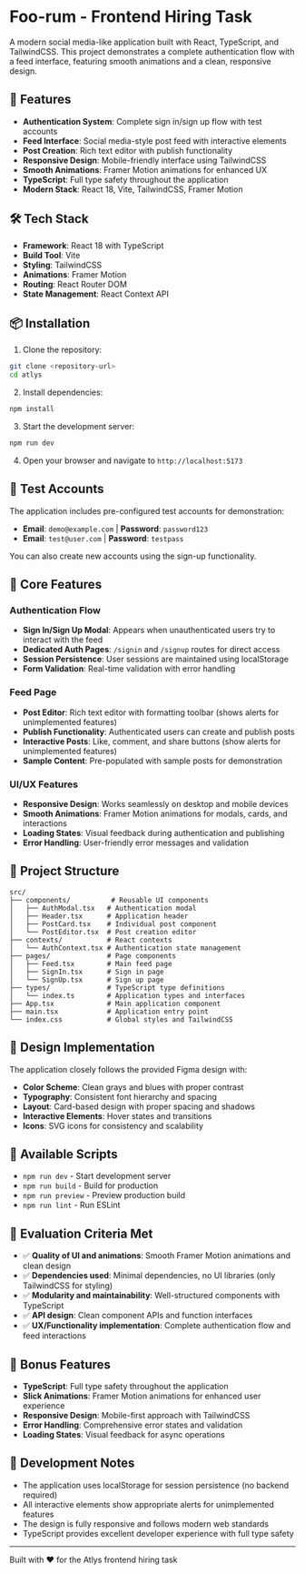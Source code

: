# Foo-rum - Frontend Hiring Task

A modern social media-like application built with React, TypeScript, and TailwindCSS. This project demonstrates a complete authentication flow with a feed interface, featuring smooth animations and a clean, responsive design.

## 🚀 Features

- **Authentication System**: Complete sign in/sign up flow with test accounts
- **Feed Interface**: Social media-style post feed with interactive elements
- **Post Creation**: Rich text editor with publish functionality
- **Responsive Design**: Mobile-friendly interface using TailwindCSS
- **Smooth Animations**: Framer Motion animations for enhanced UX
- **TypeScript**: Full type safety throughout the application
- **Modern Stack**: React 18, Vite, TailwindCSS, Framer Motion

## 🛠️ Tech Stack

- **Framework**: React 18 with TypeScript
- **Build Tool**: Vite
- **Styling**: TailwindCSS
- **Animations**: Framer Motion
- **Routing**: React Router DOM
- **State Management**: React Context API

## 📦 Installation

1. Clone the repository:

```bash
git clone <repository-url>
cd atlys
```

2. Install dependencies:

```bash
npm install
```

3. Start the development server:

```bash
npm run dev
```

4. Open your browser and navigate to `http://localhost:5173`

## 🔐 Test Accounts

The application includes pre-configured test accounts for demonstration:

- **Email**: `demo@example.com` | **Password**: `password123`
- **Email**: `test@user.com` | **Password**: `testpass`

You can also create new accounts using the sign-up functionality.

## 🎯 Core Features

### Authentication Flow

- **Sign In/Sign Up Modal**: Appears when unauthenticated users try to interact with the feed
- **Dedicated Auth Pages**: `/signin` and `/signup` routes for direct access
- **Session Persistence**: User sessions are maintained using localStorage
- **Form Validation**: Real-time validation with error handling

### Feed Page

- **Post Editor**: Rich text editor with formatting toolbar (shows alerts for unimplemented features)
- **Publish Functionality**: Authenticated users can create and publish posts
- **Interactive Posts**: Like, comment, and share buttons (show alerts for unimplemented features)
- **Sample Content**: Pre-populated with sample posts for demonstration

### UI/UX Features

- **Responsive Design**: Works seamlessly on desktop and mobile devices
- **Smooth Animations**: Framer Motion animations for modals, cards, and interactions
- **Loading States**: Visual feedback during authentication and publishing
- **Error Handling**: User-friendly error messages and validation

## 📁 Project Structure

```
src/
├── components/          # Reusable UI components
│   ├── AuthModal.tsx   # Authentication modal
│   ├── Header.tsx      # Application header
│   ├── PostCard.tsx    # Individual post component
│   └── PostEditor.tsx  # Post creation editor
├── contexts/           # React contexts
│   └── AuthContext.tsx # Authentication state management
├── pages/              # Page components
│   ├── Feed.tsx        # Main feed page
│   ├── SignIn.tsx      # Sign in page
│   └── SignUp.tsx      # Sign up page
├── types/              # TypeScript type definitions
│   └── index.ts        # Application types and interfaces
├── App.tsx             # Main application component
├── main.tsx            # Application entry point
└── index.css           # Global styles and TailwindCSS
```

## 🎨 Design Implementation

The application closely follows the provided Figma design with:

- **Color Scheme**: Clean grays and blues with proper contrast
- **Typography**: Consistent font hierarchy and spacing
- **Layout**: Card-based design with proper spacing and shadows
- **Interactive Elements**: Hover states and transitions
- **Icons**: SVG icons for consistency and scalability

## 🚀 Available Scripts

- `npm run dev` - Start development server
- `npm run build` - Build for production
- `npm run preview` - Preview production build
- `npm run lint` - Run ESLint

## 🎯 Evaluation Criteria Met

- ✅ **Quality of UI and animations**: Smooth Framer Motion animations and clean design
- ✅ **Dependencies used**: Minimal dependencies, no UI libraries (only TailwindCSS for styling)
- ✅ **Modularity and maintainability**: Well-structured components with TypeScript
- ✅ **API design**: Clean component APIs and function interfaces
- ✅ **UX/Functionality implementation**: Complete authentication flow and feed interactions

## 🎉 Bonus Features

- **TypeScript**: Full type safety throughout the application
- **Slick Animations**: Framer Motion animations for enhanced user experience
- **Responsive Design**: Mobile-first approach with TailwindCSS
- **Error Handling**: Comprehensive error states and validation
- **Loading States**: Visual feedback for async operations

## 🔧 Development Notes

- The application uses localStorage for session persistence (no backend required)
- All interactive elements show appropriate alerts for unimplemented features
- The design is fully responsive and follows modern web standards
- TypeScript provides excellent developer experience with full type safety

---

Built with ❤️ for the Atlys frontend hiring task
